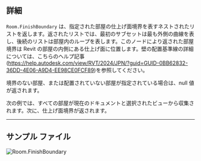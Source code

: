 ## 詳細
`Room.FinishBoundary` は、指定された部屋の仕上げ面境界を表すネストされたリストを返します。返されたリストでは、最初のサブセットは最も外側の曲線を表し、後続のリストは部屋内のループを表します。このノードにより返された部屋境界は Revit の部屋の内側にある仕上げ面に位置します。壁の配置基準線の詳細については、こちらのヘルプ記事(https://help.autodesk.com/view/RVT/2024/JPN/?guid=GUID-0BB62832-36DD-4E06-A9D4-EE98CE0FCF89)を参照してください。

境界のない部屋、または配置されていない部屋が指定されている場合は、null 値が返されます。

次の例では、すべての部屋が現在のドキュメントと選択されたビューから収集されます。次に、仕上げ面境界が返されます。
___
## サンプル ファイル

![Room.FinishBoundary](./Revit.Elements.Room.FinishBoundary_img.jpg)
